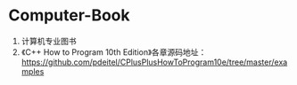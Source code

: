# Computer-Book
1. 计算机专业图书
2. 《C++ How to Program 10th Edition》各章源码地址：https://github.com/pdeitel/CPlusPlusHowToProgram10e/tree/master/examples